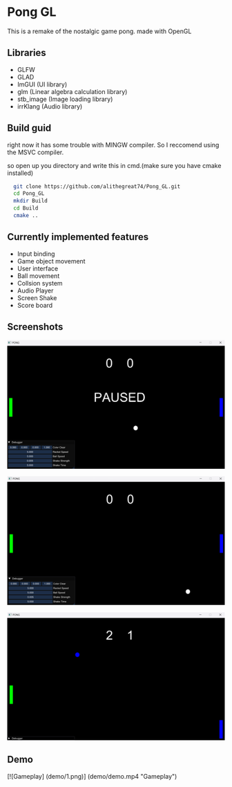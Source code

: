 
# Pong GL

This is a remake of the nostalgic game pong. made with OpenGL
## Libraries

- GLFW
- GLAD
- ImGUI (UI library)
- glm   (Linear algebra calculation library)
- stb_image (Image loading library)
- irrKlang (Audio library)


## Build guid

right now it has some trouble with MINGW compiler. So I reccomend using the MSVC compiler.

so open up you directory and write this in cmd.(make sure you have cmake installed)

```bash
  git clone https://github.com/alithegreat74/Pong_GL.git
  cd Pong_GL
  mkdir Build
  cd Build
  cmake ..
```

## Currently implemented features

- Input binding
- Game object movement
- User interface
- Ball movement
- Collsion system
- Audio Player
- Screen Shake
- Score board


## Screenshots

![Screenshot](demo/1.png)

![Screenshot](demo/2.png)

![Screenshot](demo/3.png)


## Demo

[![Gameplay]
(demo/1.png)]
(demo/demo.mp4 "Gameplay")